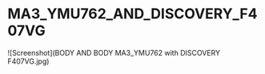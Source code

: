 # MA3_YMU762_AND_DISCOVERY_F407VG

![Screenshot](BODY AND BODY MA3_YMU762 with DISCOVERY F407VG.jpg)
